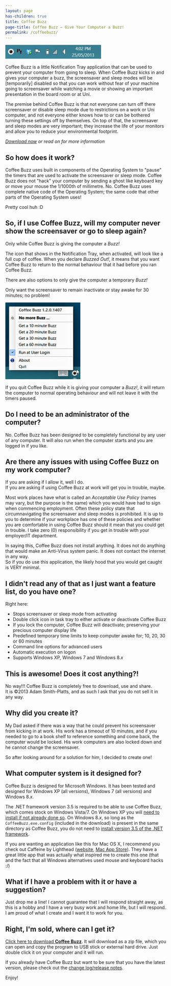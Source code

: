 ```yaml
---
layout: page
has-children: true
title: Coffee Buzz
page-title: Coffee Buzz – Give Your Computer a Buzz!
permalink: /coffeebuzz/
---
```


<div class="showcase">
    <a class="fancybox" href="/assets/images/coffeebuzz/coffeebuzz_01.jpg" title="Coffee Buzz in the Notification Tray">
        <img src="/assets/images/coffeebuzz/coffeebuzz_01.jpg?w=300" alt="Coffee Buzz in the Notification Tray" width="300" height="43" />
    </a>
</div>

Coffee Buzz is a little Notification Tray application that can be used to prevent your computer from going to sleep. When Coffee Buzz kicks in and gives your computer a buzz, the screensaver and sleep modes will be \[temporarily] disabled so that you can work without fear of your machine going to screensaver while watching a movie or showing an important presentation in the board room or at Uni.

The premise behind Coffee Buzz is that not everyone can turn off there screensaver or disable sleep mode due to restrictions on a work or Uni computer, and not everyone either knows how to or can be bothered turning these settings off by themselves. On top of that, the screensaver and sleep modes are very important; they increase the life of your monitors and allow you to reduce your environmental footprint.

*[Download now](#download) or read on for more information*

## So how does it work?

Coffee Buzz uses built in components of the Operating System to "pause" the timers that are used to activate the screensaver or sleep mode. Coffee Buzz does not "hack" your computer by sending a ghost like keyboard key or move your mouse the 1/1000th of millimetre. No. Coffee Buzz uses complete native code of the Operating System; the same code that other parts of the Operating System uses!

Pretty cool huh :D

## So, if I use Coffee Buzz, will my computer never show the screensaver or go to sleep again?

Only while Coffee Buzz is giving the computer a *Buzz!*

The icon that shows in the Notification Tray, when activated, will look like a full cup of coffee. When you declare <em>Buzzed Out!</em>, it means that you want Coffee Buzz to return to the normal behaviour that it had before you ran Coffee Buzz.

There are also options to only give the computer a temporary *Buzz!*

Only want the screensaver to remain inactivate or stay awake for 30 minutes; no problem!

<div class="showcase">
    <a class="fancybox" href="/assets/images/coffeebuzz/coffeebuzz_02.jpg" title="Coffee Buzz Options">
        <img src="/assets/images/coffeebuzz/coffeebuzz_02.jpg" alt="Coffee Buzz Options" width="235" height="239" />
    </a>
</div>

If you quit Coffee Buzz while it is giving your computer a *Buzz!*, it will return the computer to normal operating behaviour and will not leave it with the timers paused.

## Do I need to be an administrator of the computer?

No. Coffee Buzz has been designed to be completely functional by any user of any computer. It will also run when the computer starts and you are logged in if you like.

## Are there any issues with using Coffee Buzz on my work computer?

If you are asking if I allow it, well I do.<br />
If you are asking if using Coffee Buzz at work will get you in trouble, maybe.

Most work places have what is called an *Acceptable Use Policy* (names may vary, but the purpose is the same) which you would have had to sign when commencing employment. Often these policy state that circumnavigating the screensaver and sleep modes is prohibited. It is up to you to determine if your workplace has one of these policies and whether you are comfortable in using Coffee Buzz should it mean that you could get in trouble. I take zero (0) responsibility if you get in trouble with your employer/IT department.

In saying this, Coffee Buzz does not install anything. It does not do anything that would make an Anti-Virus system panic. It does not contact the internet in any way.<br />
So if you do use this application, the likely hood that you would get caught is VERY minimal.

## I didn't read any of that as I just want a feature list, do you have one?

Right here:

- Stops screensaver or sleep mode from activating
- Double click icon in task tray to either activate or deactivate Coffee Buzz
- If you lock the computer, Coffee Buzz will deactivate; preserving your precious computer display life
- Predefined temporary time limits to keep computer awake for; 10, 20, 30 or 60 minutes
- Command line options for advanced users
- Automatic execution on logon
- Supports Windows XP, Windows 7 and Windows 8.*x*

## This is awesome! Does it cost anything?!

No way!!! Coffee Buzz is completely free to download, use and share. <br />
It is ©2013 Adam Smith-Platts, and as such I ask that you do not sell it in any way.

## Why did you create it?

My Dad asked if there was a way that he could prevent his screensaver from kicking in at work. His work has a timeout of 10 minutes, and if you needed to go to a book shelf to reference something and come back, the computer would be locked. His work computers are also locked down and he cannot change the screensaver.

So after looking around for a solution for him, I decided to create one!

## What computer system is it designed for?

Coffee Buzz is designed for Microsoft Windows. It has been tested and designed for Windows XP (all versions), Windows 7 (all versions) and Windows 8.*x*.

The .NET framework version 3.5 is required to be able to use Coffee Buzz, which comes stock on Windows Vista/7. On Windows XP you will [need to install if not already done so](http://go.microsoft.com/fwlink/?LinkID=229190 "Get .NET Framework 3.5"). On Windows 8.*x*, so long as the `CoffeeBuzz.exe.config` (included in the download) is present in the same directory as Coffee Buzz, you do not need to [install version 3.5 of the .NET framework](http://go.microsoft.com/fwlink/?LinkId=236202 "Installing the .NET Framework 3.5 on Windows 8.x").

If you are wanting an application like this for Mac OS X, I recommend you check out Caffeine by Lighthead ([website](http://lightheadsw.com/caffeine/), [Mac App Store](https://itunes.apple.com/au/app/caffeine/id411246225?mt=12)). They have a great little app that was actually what inspired me to create this one (that and the fact that all Windows alternatives used mouse and keyboard hacks :/)

## What if I have a problem with it or have a suggestion?

Just drop me a line! I cannot guarantee that I will respond straight away, as this is a hobby and I have a very busy work and home life, but I will respond. I am proud of what I create and I want it to work for you.
<a name="download"></a>

## Right, I'm sold, where can I get it?

[Click here to download **Coffee Buzz**](/assets/releases/CoffeeBuzz.zip). It will download as a zip file, which you can open and copy the program to USB stick or external hard drive. Just double click it on your computer and it will run.

If you already have Coffee Buzz but want to be sure that you have the latest version, please check out the [change log/release notes](./changelog).

Enjoy!
